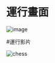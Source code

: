 # 運行畫面
![image](https://github.com/tom71012/ai/assets/94054937/7682e341-0137-488c-969a-2163af2c3a6c)

#運行影片

![chess](https://hackmd.io/_uploads/S1PfoAaS0.gif)
